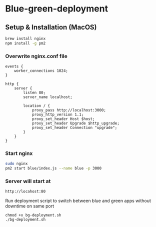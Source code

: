 # Blue-green-deployment

## Setup & Installation (MacOS)

```sh
brew install nginx
npm install -g pm2
```
### Overwrite nginx.conf file 

```
events {
    worker_connections 1024;
}

http {
    server {
        listen 80;
        server_name localhost;

        location / {
            proxy_pass http://localhost:3000;
            proxy_http_version 1.1;
            proxy_set_header Host $host;
            proxy_set_header Upgrade $http_upgrade;
            proxy_set_header Connection "upgrade";
        }
    }
}
```

### Start nginx

```sh
sudo nginx
pm2 start blue/index.js --name blue -p 3000
```

### Server will start at

```
http://locahost:80
```

Run deployment script to switch between blue and green apps without downtime on same port

```
chmod +x bg-deployment.sh
./bg-deployment.sh
```


